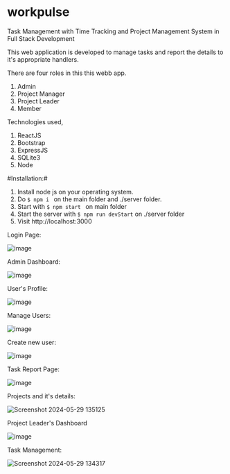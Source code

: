 # workpulse
Task Management with Time Tracking and Project Management System in Full Stack Development

This web application is developed to manage tasks and report the details to it's appropriate handlers.

There are four roles in this this webb app.
1. Admin
2. Project Manager
3. Project Leader
4. Member

Technologies used,
1. ReactJS
2. Bootstrap
3. ExpressJS
4. SQLite3
5. Node

#Installation:#
  1. Install node js on your operating system.
  2. Do ```$ npm i ``` on the main folder and ./server folder.
  3. Start with ```$ npm start ``` on main folder
  4. Start the server with ``` $ npm run devStart ``` on ./server folder
  5. Visit http://localhost:3000

Login Page: 

![image](https://github.com/luciferscorp/workpulse/assets/146311407/c891dbda-2e20-4410-bb8e-872fea9dcc04)


Admin Dashboard:

![image](https://github.com/luciferscorp/workpulse/assets/146311407/319e4aae-e503-455a-9bf2-f9d4b4f62270)

User's Profile:

![image](https://github.com/luciferscorp/workpulse/assets/146311407/2124b28f-37b1-4cb3-92c7-a236f7af0b67)

Manage Users:

![image](https://github.com/luciferscorp/workpulse/assets/146311407/2b16090d-68cb-4b85-9d51-a0003837408b)

Create new user:

![image](https://github.com/luciferscorp/workpulse/assets/146311407/60ead9c8-4187-4cbd-a86b-2ee5584903cd)

Task Report Page:

![image](https://github.com/luciferscorp/workpulse/assets/146311407/d9adb623-e4c0-4995-9cba-ce0e89c4940c)

Projects and it's details:

![Screenshot 2024-05-29 135125](https://github.com/luciferscorp/workpulse/assets/146311407/f9db9fd4-20d7-42f2-8e53-bff350a29603)

Project Leader's Dashboard

![image](https://github.com/luciferscorp/workpulse/assets/146311407/78039bcf-a2df-47d3-b071-fe0814dc5a19)

Task Management:

![Screenshot 2024-05-29 134317](https://github.com/luciferscorp/workpulse/assets/146311407/c2ec92a3-0bdf-4b49-89ab-361dafe55a27)


